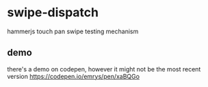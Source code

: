 # swipe-dispatch
hammerjs touch pan swipe testing mechanism

## demo
there's a demo on codepen, however it might not be the most recent version
https://codepen.io/emrys/pen/xaBQGo
